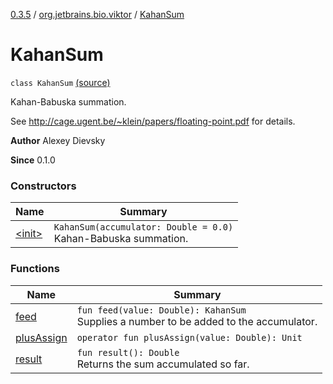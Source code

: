 [0.3.5](../../index.md) / [org.jetbrains.bio.viktor](../index.md) / [KahanSum](.)

# KahanSum

`class KahanSum` [(source)](https://github.com/JetBrains-Research/viktor/blob/0.3.5/src/main/kotlin/org/jetbrains/bio/viktor/MoreMath.kt#L29)

Kahan-Babuska summation.

See http://cage.ugent.be/~klein/papers/floating-point.pdf for details.

**Author**
Alexey Dievsky

**Since**
0.1.0

### Constructors

| Name | Summary |
|---|---|
| [&lt;init&gt;](-init-.md) | `KahanSum(accumulator: Double = 0.0)`<br>Kahan-Babuska summation. |

### Functions

| Name | Summary |
|---|---|
| [feed](feed.md) | `fun feed(value: Double): KahanSum`<br>Supplies a number to be added to the accumulator. |
| [plusAssign](plus-assign.md) | `operator fun plusAssign(value: Double): Unit` |
| [result](result.md) | `fun result(): Double`<br>Returns the sum accumulated so far. |
